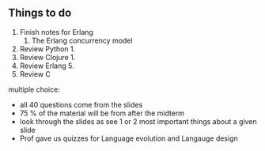 Things to do 
---
1. Finish notes for Erlang
	1. The Erlang concurrency model 
2. Review Python 
	1. 
3. Review Clojure
	1. 
4. Review Erlang
	5. 
5. Review C


multiple choice:
- all 40 questions come from the slides
- 75 % of the material will be from after the midterm 
- look through the slides as see 1 or 2 most important things about a given slide
- Prof gave us quizzes for Language evolution and Langauge design 